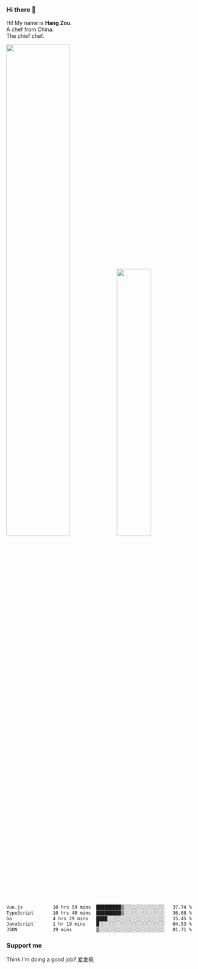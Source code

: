 ### Hi there 👋

Hi! My name is **Hang Zou**.  
A chef from China.  
The chief chef.

<img align="" width="57.5%" src="https://github-readme-stats.vercel.app/api?username=zouhangwithsweet&hide_title=true&hide_border=true&show_icons=true&include_all_commits=true&line_height=21" /><img align="" width="42.4%" src="https://github-readme-stats.vercel.app/api/top-langs/?username=zouhangwithsweet&hide_title=true&hide_border=true&layout=compact" />

<!--START_SECTION:waka-->

```txt
Vue.js           10 hrs 59 mins  █████████▒░░░░░░░░░░░░░░░   37.74 %
TypeScript       10 hrs 40 mins  █████████▒░░░░░░░░░░░░░░░   36.68 %
Go               4 hrs 29 mins   ████░░░░░░░░░░░░░░░░░░░░░   15.45 %
JavaScript       1 hr 19 mins    █░░░░░░░░░░░░░░░░░░░░░░░░   04.53 %
JSON             29 mins         ▒░░░░░░░░░░░░░░░░░░░░░░░░   01.71 %
```

<!--END_SECTION:waka-->

### Support me

Think I'm doing a good job? [爱发电](https://afdian.net/@zouhangsweet)
